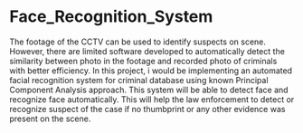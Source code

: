 # Face_Recognition_System

The footage of the CCTV can be used to identify suspects on scene. However, there are limited software developed to automatically detect the similarity between photo in the footage and recorded photo of criminals with better efficiency. In this project, i would be implementing an automated facial recognition system for criminal database using known Principal Component Analysis approach. This system will be able to detect face and recognize face automatically. This will help the law enforcement to detect or recognize suspect of the case if no thumbprint or any other evidence was present on the scene.
